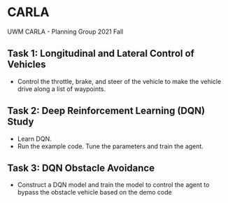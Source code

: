 # CARLA
UWM CARLA - Planning Group 2021 Fall
## Task 1: Longitudinal and Lateral Control of Vehicles
- Control the throttle, brake, and steer of the vehicle to make the vehicle drive along a list of waypoints.

## Task 2: Deep Reinforcement Learning (DQN) Study
- Learn DQN.
- Run the example code. Tune the parameters and train the agent.

## Task 3: DQN Obstacle Avoidance
- Construct a DQN model and train the model to control the agent to bypass the obstacle vehicle based on the demo code